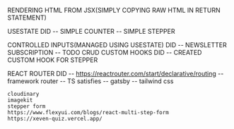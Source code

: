 RENDERING HTML FROM JSX(SIMPLY COPYING RAW HTML IN RETURN STATEMENT)

USESTATE
DID
    -- SIMPLE COUNTER
    -- SIMPLE STEPPER

CONTROLLED INPUTS(MANAGED USING USESTATE)
DID
    -- NEWSLETTER SUBSCRIPTION
    -- TODO CRUD
CUSTOM HOOKS
DID
    -- CREATED CUSTOM HOOK FOR STEPPER

REACT ROUTER 
DID
    -- https://reactrouter.com/start/declarative/routing
    -- framework router
    -- TS satisfies
    -- gatsby
    -- tailwind css

    cloudinary
    imagekit
    stepper form
    https://www.flexyui.com/blogs/react-multi-step-form
    https://xeven-quiz.vercel.app/